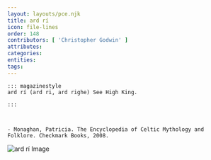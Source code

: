 ```yaml
---
layout: layouts/pce.njk
title: ard rí
icon: file-lines
order: 148
contributors: [ 'Christopher Godwin' ]
attributes:
categories:
entities:
tags:
---
```

``` tab [group1:Info]
::: magazinestyle
ard rí (ard ri, ard righe) See High King.

:::
```
``` tab [group1:Attributes]
```
``` tab [group1:Entities]
```
``` tab [group1:Sources]
- Monaghan, Patricia. The Encyclopedia of Celtic Mythology and Folklore. Checkmark Books, 2008.
```
![ard rí Image](['https://upload.wikimedia.org/wikipedia/commons/9/9a/Brian_Boru%2C_King_of_Munster.jpg'])

